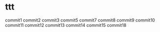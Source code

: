 # ttt
commit1
commit2
commit3
commit5
commit7
commit8
commit9
commit10
commit11
commit12
commit13
commit14
commit15
commit18